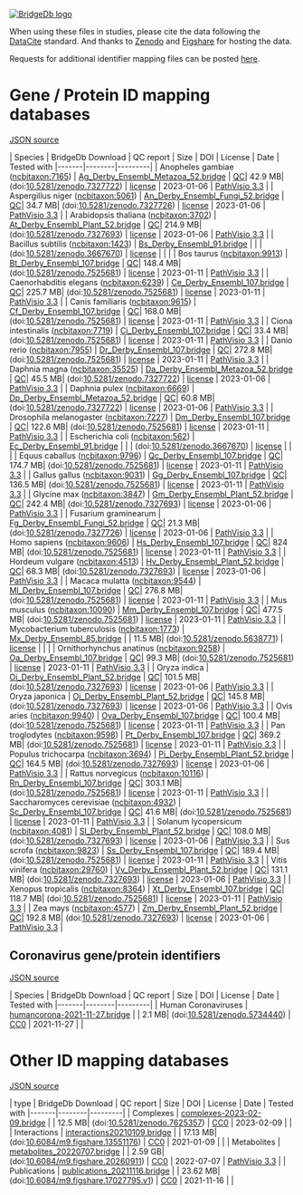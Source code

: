 <a href="https://bridgedb.github.io/">![BridgeDb logo](https://raw.githubusercontent.com/bridgedb/bridgedb.github.io/master/images/cropped-logo_BridgeDbtop.png)</a>

When using these files in studies, please cite the data following the [DataCite](https://datacite.org/) standard.
And thanks to [Zenodo](https://zenodo.org/) and [Figshare](https://figshare.com/) for hosting the data.

Requests for additional identifier mapping files can be posted [here](). 

# Gene / Protein ID mapping databases
<a name="genes" />

[JSON source](../gene.json)

| Species | BridgeDb Download | QC report | Size | DOI | License | Date | Tested with
|-------|--------|---------|
| <script type="application/ld+json">{"@context": "https://schema.org/","@type": "Dataset","http://purl.org/dc/terms/conformsTo": { "@type": "CreativeWork", "@id": "https://bioschemas.org/profiles/Dataset/1.0-RELEASE" },"name": "Ag_Derby_Ensembl_Metazoa_52.bridge","description": "BridgeDb identifier mapping file for Anopheles gambiae for genes and proteins","@id": "https://bridgedb.github.io/data/gene_database/10.5281/zenodo.7327722/Ag_Derby_Ensembl_Metazoa_52.bridge","identifier": "10.5281/zenodo.7327722/Ag_Derby_Ensembl_Metazoa_52.bridge","license": "https://zenodo.org/record/7327722/files/LICENSE?download=1","keywords": "BridgeDb, mapping file, identifier, ELIXIR RIR, Anopheles gambiae, gene, protein","url": "https://doi.org/10.5281/zenodo.7327722","distribution": [ { "@type": "DataDownload", "name": "Ag_Derby_Ensembl_Metazoa_52.bridge", "contentURL": "https://zenodo.org/record/7327722/files/Ag_Derby_Ensembl_Metazoa_52.bridge?download=1" } ],"isAccessibleForFree": true}</script> Anopheles gambiae (<a href="https://bioregistry.io/ncbitaxon:7165">ncbitaxon:7165</a>) | [Ag_Derby_Ensembl_Metazoa_52.bridge](https://zenodo.org/record/7327722/files/Ag_Derby_Ensembl_Metazoa_52.bridge?download=1) | [QC](https://zenodo.org/record/7327722/files/report_Ag_Derby_Ensembl_Metazoa_52.qc?download=1)| 42.9 MB| (doi:[10.5281/zenodo.7327722](https://doi.org/10.5281/zenodo.7327722)) | [license](https://zenodo.org/record/7327722/files/LICENSE?download=1) | 2023-01-06 | <a href="https://github.com/PathVisio/pathvisio/releases/tag/v3.3.0">PathVisio 3.3</a> |
| <script type="application/ld+json">{"@context": "https://schema.org/","@type": "Dataset","http://purl.org/dc/terms/conformsTo": { "@type": "CreativeWork", "@id": "https://bioschemas.org/profiles/Dataset/1.0-RELEASE" },"name": "An_Derby_Ensembl_Fungi_52.bridge","description": "BridgeDb identifier mapping file for Aspergillus niger for genes and proteins","@id": "https://bridgedb.github.io/data/gene_database/10.5281/zenodo.7327726/An_Derby_Ensembl_Fungi_52.bridge","identifier": "10.5281/zenodo.7327726/An_Derby_Ensembl_Fungi_52.bridge","license": "https://zenodo.org/record/7327726/files/LICENSE?download=1","keywords": "BridgeDb, mapping file, identifier, ELIXIR RIR, Aspergillus niger, gene, protein","url": "https://doi.org/10.5281/zenodo.7327726","distribution": [ { "@type": "DataDownload", "name": "An_Derby_Ensembl_Fungi_52.bridge", "contentURL": "https://zenodo.org/record/7327726/files/An_Derby_Ensembl_Fungi_52.bridge?download=1" } ],"isAccessibleForFree": true}</script> Aspergillus niger (<a href="https://bioregistry.io/ncbitaxon:5061">ncbitaxon:5061</a>) | [An_Derby_Ensembl_Fungi_52.bridge](https://zenodo.org/record/7327726/files/An_Derby_Ensembl_Fungi_52.bridge?download=1) | [QC](https://zenodo.org/record/7327726/files/report_An_Derby_Ensembl_Fungi_52.qc?download=1)| 34.7 MB| (doi:[10.5281/zenodo.7327726](https://doi.org/10.5281/zenodo.7327726)) | [license](https://zenodo.org/record/7327726/files/LICENSE?download=1) | 2023-01-06 | <a href="https://github.com/PathVisio/pathvisio/releases/tag/v3.3.0">PathVisio 3.3</a> |
| <script type="application/ld+json">{"@context": "https://schema.org/","@type": "Dataset","http://purl.org/dc/terms/conformsTo": { "@type": "CreativeWork", "@id": "https://bioschemas.org/profiles/Dataset/1.0-RELEASE" },"name": "At_Derby_Ensembl_Plant_52.bridge","description": "BridgeDb identifier mapping file for Arabidopsis thaliana for genes and proteins","@id": "https://bridgedb.github.io/data/gene_database/10.5281/zenodo.7327693/At_Derby_Ensembl_Plant_52.bridge","identifier": "10.5281/zenodo.7327693/At_Derby_Ensembl_Plant_52.bridge","license": "https://zenodo.org/record/77327693/files/LICENSE?download=1","keywords": "BridgeDb, mapping file, identifier, ELIXIR RIR, Arabidopsis thaliana, gene, protein","url": "https://doi.org/10.5281/zenodo.7327693","distribution": [ { "@type": "DataDownload", "name": "At_Derby_Ensembl_Plant_52.bridge", "contentURL": "https://zenodo.org/record/7327693/files/At_Derby_Ensembl_Plant_52.bridge?download=1" } ],"isAccessibleForFree": true}</script> Arabidopsis thaliana (<a href="https://bioregistry.io/ncbitaxon:3702">ncbitaxon:3702</a>) | [At_Derby_Ensembl_Plant_52.bridge](https://zenodo.org/record/7327693/files/At_Derby_Ensembl_Plant_52.bridge?download=1) | [QC](https://zenodo.org/record/7327693/files/report_At_Derby_Ensembl_Plants_52.qc?download=1)| 214.9 MB| (doi:[10.5281/zenodo.7327693](https://doi.org/10.5281/zenodo.7327693)) | [license](https://zenodo.org/record/77327693/files/LICENSE?download=1) | 2023-01-06 | <a href="https://github.com/PathVisio/pathvisio/releases/tag/v3.3.0">PathVisio 3.3</a> |
| <script type="application/ld+json">{"@context": "https://schema.org/","@type": "Dataset","http://purl.org/dc/terms/conformsTo": { "@type": "CreativeWork", "@id": "https://bioschemas.org/profiles/Dataset/1.0-RELEASE" },"name": "Bs_Derby_Ensembl_91.bridge","description": "BridgeDb identifier mapping file for Bacillus subtilis for genes and proteins","@id": "https://bridgedb.github.io/data/gene_database/10.5281/zenodo.3667670/Bs_Derby_Ensembl_91.bridge","identifier": "10.5281/zenodo.3667670/Bs_Derby_Ensembl_91.bridge","license": "https://zenodo.org/record/3667670/files/LICENSE?download=1","keywords": "BridgeDb, mapping file, identifier, ELIXIR RIR, Bacillus subtilis, gene, protein","url": "https://doi.org/10.5281/zenodo.3667670","distribution": [ { "@type": "DataDownload", "name": "Bs_Derby_Ensembl_91.bridge", "contentURL": "https://zenodo.org/record/3667670/files/Bs_Derby_Ensembl_91.bridge?download=1" } ],"isAccessibleForFree": true}</script> Bacillus subtilis (<a href="https://bioregistry.io/ncbitaxon:1423">ncbitaxon:1423</a>) | [Bs_Derby_Ensembl_91.bridge](https://zenodo.org/record/3667670/files/Bs_Derby_Ensembl_91.bridge?download=1) | | | (doi:[10.5281/zenodo.3667670](https://doi.org/10.5281/zenodo.3667670)) | [license](https://zenodo.org/record/3667670/files/LICENSE?download=1) |  | |
| <script type="application/ld+json">{"@context": "https://schema.org/","@type": "Dataset","http://purl.org/dc/terms/conformsTo": { "@type": "CreativeWork", "@id": "https://bioschemas.org/profiles/Dataset/1.0-RELEASE" },"name": "Bt_Derby_Ensembl_107.bridge","description": "BridgeDb identifier mapping file for Bos taurus for genes and proteins","@id": "https://bridgedb.github.io/data/gene_database/10.5281/zenodo.7525681/Bt_Derby_Ensembl_107.bridge","identifier": "10.5281/zenodo.7525681/Bt_Derby_Ensembl_107.bridge","license": "https://zenodo.org/record/7525681/files/LICENSE?download=1","keywords": "BridgeDb, mapping file, identifier, ELIXIR RIR, Bos taurus, gene, protein","url": "https://doi.org/10.5281/zenodo.7525681","distribution": [ { "@type": "DataDownload", "name": "Bt_Derby_Ensembl_107.bridge", "contentURL": "https://zenodo.org/record/7525681/files/Bt_Derby_Ensembl_107.bridge?download=1" } ],"isAccessibleForFree": true}</script> Bos taurus (<a href="https://bioregistry.io/ncbitaxon:9913">ncbitaxon:9913</a>) | [Bt_Derby_Ensembl_107.bridge](https://zenodo.org/record/7525681/files/Bt_Derby_Ensembl_107.bridge?download=1) | [QC](https://zenodo.org/record/7525681/files/report_Bt_Derby_Ensembl_107.qc?download=1)| 148.4 MB| (doi:[10.5281/zenodo.7525681](https://doi.org/10.5281/zenodo.7525681)) | [license](https://zenodo.org/record/7525681/files/LICENSE?download=1) | 2023-01-11 | <a href="https://github.com/PathVisio/pathvisio/releases/tag/v3.3.0">PathVisio 3.3</a> |
| <script type="application/ld+json">{"@context": "https://schema.org/","@type": "Dataset","http://purl.org/dc/terms/conformsTo": { "@type": "CreativeWork", "@id": "https://bioschemas.org/profiles/Dataset/1.0-RELEASE" },"name": "Ce_Derby_Ensembl_107.bridge","description": "BridgeDb identifier mapping file for Caenorhabditis elegans for genes and proteins","@id": "https://bridgedb.github.io/data/gene_database/10.5281/zenodo.7525681/Ce_Derby_Ensembl_107.bridge","identifier": "10.5281/zenodo.7525681/Ce_Derby_Ensembl_107.bridge","license": "https://zenodo.org/record/7525681/files/LICENSE?download=1","keywords": "BridgeDb, mapping file, identifier, ELIXIR RIR, Caenorhabditis elegans, gene, protein","url": "https://doi.org/10.5281/zenodo.7525681","distribution": [ { "@type": "DataDownload", "name": "Ce_Derby_Ensembl_107.bridge", "contentURL": "https://zenodo.org/record/7525681/files/Ce_Derby_Ensembl_107.bridge?download=1" } ],"isAccessibleForFree": true}</script> Caenorhabditis elegans (<a href="https://bioregistry.io/ncbitaxon:6239">ncbitaxon:6239</a>) | [Ce_Derby_Ensembl_107.bridge](https://zenodo.org/record/7525681/files/Ce_Derby_Ensembl_107.bridge?download=1) | [QC](https://zenodo.org/record/7525681/files/report_Ce_Derby_Ensembl_107.qc?download=1)| 225.7 MB| (doi:[10.5281/zenodo.7525681](https://doi.org/10.5281/zenodo.7525681)) | [license](https://zenodo.org/record/7525681/files/LICENSE?download=1) | 2023-01-11 | <a href="https://github.com/PathVisio/pathvisio/releases/tag/v3.3.0">PathVisio 3.3</a> |
| <script type="application/ld+json">{"@context": "https://schema.org/","@type": "Dataset","http://purl.org/dc/terms/conformsTo": { "@type": "CreativeWork", "@id": "https://bioschemas.org/profiles/Dataset/1.0-RELEASE" },"name": "Cf_Derby_Ensembl_107.bridge","description": "BridgeDb identifier mapping file for Canis familiaris for genes and proteins","@id": "https://bridgedb.github.io/data/gene_database/10.5281/zenodo.7525681/Cf_Derby_Ensembl_107.bridge","identifier": "10.5281/zenodo.7525681/Cf_Derby_Ensembl_107.bridge","license": "https://zenodo.org/record/7525681/files/LICENSE?download=1","keywords": "BridgeDb, mapping file, identifier, ELIXIR RIR, Canis familiaris, gene, protein","url": "https://doi.org/10.5281/zenodo.7525681","distribution": [ { "@type": "DataDownload", "name": "Cf_Derby_Ensembl_107.bridge", "contentURL": "https://zenodo.org/record/7525681/files/Cf_Derby_Ensembl_107.bridge?download=1" } ],"isAccessibleForFree": true}</script> Canis familiaris (<a href="https://bioregistry.io/ncbitaxon:9615">ncbitaxon:9615</a>) | [Cf_Derby_Ensembl_107.bridge](https://zenodo.org/record/7525681/files/Cf_Derby_Ensembl_107.bridge?download=1) | [QC](https://zenodo.org/record/7525681/files/report_Cf_Derby_Ensembl_107.qc?download=1)| 168.0 MB| (doi:[10.5281/zenodo.7525681](https://doi.org/10.5281/zenodo.7525681)) | [license](https://zenodo.org/record/7525681/files/LICENSE?download=1) | 2023-01-11 | <a href="https://github.com/PathVisio/pathvisio/releases/tag/v3.3.0">PathVisio 3.3</a> |
| <script type="application/ld+json">{"@context": "https://schema.org/","@type": "Dataset","http://purl.org/dc/terms/conformsTo": { "@type": "CreativeWork", "@id": "https://bioschemas.org/profiles/Dataset/1.0-RELEASE" },"name": "Ci_Derby_Ensembl_107.bridge","description": "BridgeDb identifier mapping file for Ciona intestinalis for genes and proteins","@id": "https://bridgedb.github.io/data/gene_database/10.5281/zenodo.7525681/Ci_Derby_Ensembl_107.bridge","identifier": "10.5281/zenodo.7525681/Ci_Derby_Ensembl_107.bridge","license": "https://zenodo.org/record/7525681/files/LICENSE?download=1","keywords": "BridgeDb, mapping file, identifier, ELIXIR RIR, Ciona intestinalis, gene, protein","url": "https://doi.org/10.5281/zenodo.7525681","distribution": [ { "@type": "DataDownload", "name": "Ci_Derby_Ensembl_107.bridge", "contentURL": "https://zenodo.org/record/7525681/files/Ci_Derby_Ensembl_107.bridge?download=1" } ],"isAccessibleForFree": true}</script> Ciona intestinalis (<a href="https://bioregistry.io/ncbitaxon:7719">ncbitaxon:7719</a>) | [Ci_Derby_Ensembl_107.bridge](https://zenodo.org/record/7525681/files/Ci_Derby_Ensembl_107.bridge?download=1) | [QC](https://zenodo.org/record/7525681/files/report_Ci_Derby_Ensembl_107.qc?download=1)| 33.4 MB| (doi:[10.5281/zenodo.7525681](https://doi.org/10.5281/zenodo.7525681)) | [license](https://zenodo.org/record/7525681/files/LICENSE?download=1) | 2023-01-11 | <a href="https://github.com/PathVisio/pathvisio/releases/tag/v3.3.0">PathVisio 3.3</a> |
| <script type="application/ld+json">{"@context": "https://schema.org/","@type": "Dataset","http://purl.org/dc/terms/conformsTo": { "@type": "CreativeWork", "@id": "https://bioschemas.org/profiles/Dataset/1.0-RELEASE" },"name": "Dr_Derby_Ensembl_107.bridge","description": "BridgeDb identifier mapping file for Danio rerio for genes and proteins","@id": "https://bridgedb.github.io/data/gene_database/10.5281/zenodo.7525681/Dr_Derby_Ensembl_107.bridge","identifier": "10.5281/zenodo.7525681/Dr_Derby_Ensembl_107.bridge","license": "https://zenodo.org/record/7525681/files/LICENSE?download=1","keywords": "BridgeDb, mapping file, identifier, ELIXIR RIR, Danio rerio, gene, protein","url": "https://doi.org/10.5281/zenodo.7525681","distribution": [ { "@type": "DataDownload", "name": "Dr_Derby_Ensembl_107.bridge", "contentURL": "https://zenodo.org/record/7525681/files/Dr_Derby_Ensembl_107.bridge?download=1" } ],"isAccessibleForFree": true}</script> Danio rerio (<a href="https://bioregistry.io/ncbitaxon:7955">ncbitaxon:7955</a>) | [Dr_Derby_Ensembl_107.bridge](https://zenodo.org/record/7525681/files/Dr_Derby_Ensembl_107.bridge?download=1) | [QC](https://zenodo.org/record/7525681/files/report_Dr_Derby_Ensembl_107.qc?download=1)| 272.8 MB| (doi:[10.5281/zenodo.7525681](https://doi.org/10.5281/zenodo.7525681)) | [license](https://zenodo.org/record/7525681/files/LICENSE?download=1) | 2023-01-11 | <a href="https://github.com/PathVisio/pathvisio/releases/tag/v3.3.0">PathVisio 3.3</a> |
| <script type="application/ld+json">{"@context": "https://schema.org/","@type": "Dataset","http://purl.org/dc/terms/conformsTo": { "@type": "CreativeWork", "@id": "https://bioschemas.org/profiles/Dataset/1.0-RELEASE" },"name": "Da_Derby_Ensembl_Metazoa_52.bridge","description": "BridgeDb identifier mapping file for Daphnia magna for genes and proteins","@id": "https://bridgedb.github.io/data/gene_database/10.5281/zenodo.7327722/Da_Derby_Ensembl_Metazoa_52.bridge","identifier": "10.5281/zenodo.7327722/Da_Derby_Ensembl_Metazoa_52.bridge","license": "https://zenodo.org/record/7327722/files/LICENSE?download=1","keywords": "BridgeDb, mapping file, identifier, ELIXIR RIR, Daphnia magna, gene, protein","url": "https://doi.org/10.5281/zenodo.7327722","distribution": [ { "@type": "DataDownload", "name": "Da_Derby_Ensembl_Metazoa_52.bridge", "contentURL": "https://zenodo.org/record/7327722/files/Da_Derby_Ensembl_Metazoa_52.bridge?download=1" } ],"isAccessibleForFree": true}</script> Daphnia magna (<a href="https://bioregistry.io/ncbitaxon:35525">ncbitaxon:35525</a>) | [Da_Derby_Ensembl_Metazoa_52.bridge](https://zenodo.org/record/7327722/files/Da_Derby_Ensembl_Metazoa_52.bridge?download=1) | [QC](https://zenodo.org/record/7327722/files/report_Da_Derby_Ensembl_Metazoa_52.qc?download=1)| 45.5 MB| (doi:[10.5281/zenodo.7327722](https://doi.org/10.5281/zenodo.7327722)) | [license](https://zenodo.org/record/7327722/files/LICENSE?download=1) | 2023-01-06 | <a href="https://github.com/PathVisio/pathvisio/releases/tag/v3.3.0">PathVisio 3.3</a> |
| <script type="application/ld+json">{"@context": "https://schema.org/","@type": "Dataset","http://purl.org/dc/terms/conformsTo": { "@type": "CreativeWork", "@id": "https://bioschemas.org/profiles/Dataset/1.0-RELEASE" },"name": "Dp_Derby_Ensembl_Metazoa_52.bridge","description": "BridgeDb identifier mapping file for Daphnia pulex for genes and proteins","@id": "https://bridgedb.github.io/data/gene_database/10.5281/zenodo.7327722/Dp_Derby_Ensembl_Metazoa_52.bridge","identifier": "10.5281/zenodo.7327722/Dp_Derby_Ensembl_Metazoa_52.bridge","license": "https://zenodo.org/record/7327722/files/LICENSE?download=1","keywords": "BridgeDb, mapping file, identifier, ELIXIR RIR, Daphnia pulex, gene, protein","url": "https://doi.org/10.5281/zenodo.7327722","distribution": [ { "@type": "DataDownload", "name": "Dp_Derby_Ensembl_Metazoa_52.bridge", "contentURL": "https://zenodo.org/record/7327722/files/Dp_Derby_Ensembl_Metazoa_52.bridge?download=1" } ],"isAccessibleForFree": true}</script> Daphnia pulex (<a href="https://bioregistry.io/ncbitaxon:6669">ncbitaxon:6669</a>) | [Dp_Derby_Ensembl_Metazoa_52.bridge](https://zenodo.org/record/7327722/files/Dp_Derby_Ensembl_Metazoa_52.bridge?download=1) | [QC](https://zenodo.org/record/7327722/files/report_Dp_Derby_Ensembl_Metazoa_52.qc?download=1)| 60.8 MB| (doi:[10.5281/zenodo.7327722](https://doi.org/10.5281/zenodo.7327722)) | [license](https://zenodo.org/record/7327722/files/LICENSE?download=1) | 2023-01-06 | <a href="https://github.com/PathVisio/pathvisio/releases/tag/v3.3.0">PathVisio 3.3</a> |
| <script type="application/ld+json">{"@context": "https://schema.org/","@type": "Dataset","http://purl.org/dc/terms/conformsTo": { "@type": "CreativeWork", "@id": "https://bioschemas.org/profiles/Dataset/1.0-RELEASE" },"name": "Dm_Derby_Ensembl_107.bridge","description": "BridgeDb identifier mapping file for Drosophila melanogaster for genes and proteins","@id": "https://bridgedb.github.io/data/gene_database/10.5281/zenodo.7525681/Dm_Derby_Ensembl_107.bridge","identifier": "10.5281/zenodo.7525681/Dm_Derby_Ensembl_107.bridge","license": "https://zenodo.org/record/7525681/files/LICENSE?download=1","keywords": "BridgeDb, mapping file, identifier, ELIXIR RIR, Drosophila melanogaster, gene, protein","url": "https://doi.org/10.5281/zenodo.7525681","distribution": [ { "@type": "DataDownload", "name": "Dm_Derby_Ensembl_107.bridge", "contentURL": "https://zenodo.org/record/7525681/files/Dm_Derby_Ensembl_107.bridge?download=1" } ],"isAccessibleForFree": true}</script> Drosophila melanogaster (<a href="https://bioregistry.io/ncbitaxon:7227">ncbitaxon:7227</a>) | [Dm_Derby_Ensembl_107.bridge](https://zenodo.org/record/7525681/files/Dm_Derby_Ensembl_107.bridge?download=1) | [QC](https://zenodo.org/record/7525681/files/report_Dm_Derby_Ensembl_107.qc?download=1)| 122.6 MB| (doi:[10.5281/zenodo.7525681](https://doi.org/10.5281/zenodo.7525681)) | [license](https://zenodo.org/record/7525681/files/LICENSE?download=1) | 2023-01-11 | <a href="https://github.com/PathVisio/pathvisio/releases/tag/v3.3.0">PathVisio 3.3</a> |
| <script type="application/ld+json">{"@context": "https://schema.org/","@type": "Dataset","http://purl.org/dc/terms/conformsTo": { "@type": "CreativeWork", "@id": "https://bioschemas.org/profiles/Dataset/1.0-RELEASE" },"name": "Ec_Derby_Ensembl_91.bridge","description": "BridgeDb identifier mapping file for Escherichia coli for genes and proteins","@id": "https://bridgedb.github.io/data/gene_database/10.5281/zenodo.3667670/Ec_Derby_Ensembl_91.bridge","identifier": "10.5281/zenodo.3667670/Ec_Derby_Ensembl_91.bridge","license": "https://zenodo.org/record/3667670/files/LICENSE?download=1","keywords": "BridgeDb, mapping file, identifier, ELIXIR RIR, Escherichia coli, gene, protein","url": "https://doi.org/10.5281/zenodo.3667670","distribution": [ { "@type": "DataDownload", "name": "Ec_Derby_Ensembl_91.bridge", "contentURL": "https://zenodo.org/record/3667670/files/Ec_Derby_Ensembl_91.bridge?download=1" } ],"isAccessibleForFree": true}</script> Escherichia coli (<a href="https://bioregistry.io/ncbitaxon:562">ncbitaxon:562</a>) | [Ec_Derby_Ensembl_91.bridge](https://zenodo.org/record/3667670/files/Ec_Derby_Ensembl_91.bridge?download=1) | | | (doi:[10.5281/zenodo.3667670](https://doi.org/10.5281/zenodo.3667670)) | [license](https://zenodo.org/record/3667670/files/LICENSE?download=1) |  | |
| <script type="application/ld+json">{"@context": "https://schema.org/","@type": "Dataset","http://purl.org/dc/terms/conformsTo": { "@type": "CreativeWork", "@id": "https://bioschemas.org/profiles/Dataset/1.0-RELEASE" },"name": "Qc_Derby_Ensembl_107.bridge","description": "BridgeDb identifier mapping file for Equus caballus for genes and proteins","@id": "https://bridgedb.github.io/data/gene_database/10.5281/zenodo.7525681/Qc_Derby_Ensembl_107.bridge","identifier": "10.5281/zenodo.7525681/Qc_Derby_Ensembl_107.bridge","license": "https://zenodo.org/record/7525681/files/LICENSE?download=1","keywords": "BridgeDb, mapping file, identifier, ELIXIR RIR, Equus caballus, gene, protein","url": "https://doi.org/10.5281/zenodo.7525681","distribution": [ { "@type": "DataDownload", "name": "Qc_Derby_Ensembl_107.bridge", "contentURL": "https://zenodo.org/record/7525681/files/Qc_Derby_Ensembl_107.bridge?download=1" } ],"isAccessibleForFree": true}</script> Equus caballus (<a href="https://bioregistry.io/ncbitaxon:9796">ncbitaxon:9796</a>) | [Qc_Derby_Ensembl_107.bridge](https://zenodo.org/record/7525681/files/Qc_Derby_Ensembl_107.bridge?download=1) | [QC](https://zenodo.org/record/7525681/files/report_Qc_Derby_Ensembl_107.qc?download=1)| 174.7 MB| (doi:[10.5281/zenodo.7525681](https://doi.org/10.5281/zenodo.7525681)) | [license](https://zenodo.org/record/7525681/files/LICENSE?download=1) | 2023-01-11 | <a href="https://github.com/PathVisio/pathvisio/releases/tag/v3.3.0">PathVisio 3.3</a> |
| <script type="application/ld+json">{"@context": "https://schema.org/","@type": "Dataset","http://purl.org/dc/terms/conformsTo": { "@type": "CreativeWork", "@id": "https://bioschemas.org/profiles/Dataset/1.0-RELEASE" },"name": "Gg_Derby_Ensembl_107.bridge","description": "BridgeDb identifier mapping file for Gallus gallus for genes and proteins","@id": "https://bridgedb.github.io/data/gene_database/10.5281/zenodo.7525681/Gg_Derby_Ensembl_107.bridge","identifier": "10.5281/zenodo.7525681/Gg_Derby_Ensembl_107.bridge","license": "https://zenodo.org/record/7525681/files/LICENSE?download=1","keywords": "BridgeDb, mapping file, identifier, ELIXIR RIR, Gallus gallus, gene, protein","url": "https://doi.org/10.5281/zenodo.7525681","distribution": [ { "@type": "DataDownload", "name": "Gg_Derby_Ensembl_107.bridge", "contentURL": "https://zenodo.org/record/7525681/files/Gg_Derby_Ensembl_107.bridge?download=1" } ],"isAccessibleForFree": true}</script> Gallus gallus (<a href="https://bioregistry.io/ncbitaxon:9031">ncbitaxon:9031</a>) | [Gg_Derby_Ensembl_107.bridge](https://zenodo.org/record/7525681/files/Gg_Derby_Ensembl_107.bridge?download=1) | [QC](https://zenodo.org/record/7525681/files/report_Gg_Derby_Ensembl_107.qc?download=1)| 136.5 MB| (doi:[10.5281/zenodo.7525681](https://doi.org/10.5281/zenodo.7525681)) | [license](https://zenodo.org/record/7525681/files/LICENSE?download=1) | 2023-01-11 | <a href="https://github.com/PathVisio/pathvisio/releases/tag/v3.3.0">PathVisio 3.3</a> |
| <script type="application/ld+json">{"@context": "https://schema.org/","@type": "Dataset","http://purl.org/dc/terms/conformsTo": { "@type": "CreativeWork", "@id": "https://bioschemas.org/profiles/Dataset/1.0-RELEASE" },"name": "Gm_Derby_Ensembl_Plant_52.bridge","description": "BridgeDb identifier mapping file for Glycine max for genes and proteins","@id": "https://bridgedb.github.io/data/gene_database/10.5281/zenodo.7327693/Gm_Derby_Ensembl_Plant_52.bridge","identifier": "10.5281/zenodo.7327693/Gm_Derby_Ensembl_Plant_52.bridge","license": "https://zenodo.org/record/7327693/files/LICENSE?download=1","keywords": "BridgeDb, mapping file, identifier, ELIXIR RIR, Glycine max, gene, protein","url": "https://doi.org/10.5281/zenodo.7327693","distribution": [ { "@type": "DataDownload", "name": "Gm_Derby_Ensembl_Plant_52.bridge", "contentURL": "https://zenodo.org/record/7327693/files/Gm_Derby_Ensembl_Plant_52.bridge?download=1" } ],"isAccessibleForFree": true}</script> Glycine max (<a href="https://bioregistry.io/ncbitaxon:3847">ncbitaxon:3847</a>) | [Gm_Derby_Ensembl_Plant_52.bridge](https://zenodo.org/record/7327693/files/Gm_Derby_Ensembl_Plant_52.bridge?download=1) | [QC](https://zenodo.org/record/7327693/files/report_Gm_Derby_Ensembl_Plants_52.qc?download=1)| 242.4 MB| (doi:[10.5281/zenodo.7327693](https://doi.org/10.5281/zenodo.7327693)) | [license](https://zenodo.org/record/7327693/files/LICENSE?download=1) | 2023-01-06 | <a href="https://github.com/PathVisio/pathvisio/releases/tag/v3.3.0">PathVisio 3.3</a> |
| <script type="application/ld+json">{"@context": "https://schema.org/","@type": "Dataset","http://purl.org/dc/terms/conformsTo": { "@type": "CreativeWork", "@id": "https://bioschemas.org/profiles/Dataset/1.0-RELEASE" },"name": "Fg_Derby_Ensembl_Fungi_52.bridge","description": "BridgeDb identifier mapping file for Fusarium graminearum for genes and proteins","@id": "https://bridgedb.github.io/data/gene_database/10.5281/zenodo.7327726/Fg_Derby_Ensembl_Fungi_52.bridge","identifier": "10.5281/zenodo.7327726/Fg_Derby_Ensembl_Fungi_52.bridge","license": "https://zenodo.org/record/7327726/files/LICENSE?download=1","keywords": "BridgeDb, mapping file, identifier, ELIXIR RIR, Fusarium graminearum, gene, protein","url": "https://doi.org/10.5281/zenodo.7327726","distribution": [ { "@type": "DataDownload", "name": "Fg_Derby_Ensembl_Fungi_52.bridge", "contentURL": "https://zenodo.org/record/7327726/files/Fg_Derby_Ensembl_Fungi_52.bridge?download=1" } ],"isAccessibleForFree": true}</script> Fusarium graminearum  | [Fg_Derby_Ensembl_Fungi_52.bridge](https://zenodo.org/record/7327726/files/Fg_Derby_Ensembl_Fungi_52.bridge?download=1) | [QC](https://zenodo.org/record/7327726/files/report_Fg_Derby_Ensembl_Fungi_52.qc?download=1)| 21.3 MB| (doi:[10.5281/zenodo.7327726](https://doi.org/10.5281/zenodo.7327726)) | [license](https://zenodo.org/record/7327726/files/LICENSE?download=1) | 2023-01-06 | <a href="https://github.com/PathVisio/pathvisio/releases/tag/v3.3.0">PathVisio 3.3</a> |
| <script type="application/ld+json">{"@context": "https://schema.org/","@type": "Dataset","http://purl.org/dc/terms/conformsTo": { "@type": "CreativeWork", "@id": "https://bioschemas.org/profiles/Dataset/1.0-RELEASE" },"name": "Hs_Derby_Ensembl_107.bridge","description": "BridgeDb identifier mapping file for Homo sapiens for genes and proteins","@id": "https://bridgedb.github.io/data/gene_database/10.5281/zenodo.7525681/Hs_Derby_Ensembl_107.bridge","identifier": "10.5281/zenodo.7525681/Hs_Derby_Ensembl_107.bridge","license": "https://zenodo.org/record/7525681/files/LICENSE?download=1","keywords": "BridgeDb, mapping file, identifier, ELIXIR RIR, Homo sapiens, gene, protein","url": "https://doi.org/10.5281/zenodo.7525681","distribution": [ { "@type": "DataDownload", "name": "Hs_Derby_Ensembl_107.bridge", "contentURL": "https://zenodo.org/record/7525681/files/Hs_Derby_Ensembl_107.bridge?download=1" } ],"isAccessibleForFree": true}</script> Homo sapiens (<a href="https://bioregistry.io/ncbitaxon:9606">ncbitaxon:9606</a>) | [Hs_Derby_Ensembl_107.bridge](https://zenodo.org/record/7525681/files/Hs_Derby_Ensembl_107.bridge?download=1) | [QC](https://zenodo.org/record/7525681/files/report_Hs_Derby_Ensembl_107.qc?download=1)| 824 MB| (doi:[10.5281/zenodo.7525681](https://doi.org/10.5281/zenodo.7525681)) | [license](https://zenodo.org/record/7525681/files/LICENSE?download=1) | 2023-01-11 | <a href="https://github.com/PathVisio/pathvisio/releases/tag/v3.3.0">PathVisio 3.3</a> |
| <script type="application/ld+json">{"@context": "https://schema.org/","@type": "Dataset","http://purl.org/dc/terms/conformsTo": { "@type": "CreativeWork", "@id": "https://bioschemas.org/profiles/Dataset/1.0-RELEASE" },"name": "Hv_Derby_Ensembl_Plant_52.bridge","description": "BridgeDb identifier mapping file for Hordeum vulgare for genes and proteins","@id": "https://bridgedb.github.io/data/gene_database/10.5281/zenodo.7327693/Hv_Derby_Ensembl_Plant_52.bridge","identifier": "10.5281/zenodo.7327693/Hv_Derby_Ensembl_Plant_52.bridge","license": "https://zenodo.org/record/7327693/files/LICENSE?download=1","keywords": "BridgeDb, mapping file, identifier, ELIXIR RIR, Hordeum vulgare, gene, protein","url": "https://doi.org/10.5281/zenodo.7327693","distribution": [ { "@type": "DataDownload", "name": "Hv_Derby_Ensembl_Plant_52.bridge", "contentURL": "https://zenodo.org/record/7327693/files/Hv_Derby_Ensembl_Plant_52.bridge?download=1" } ],"isAccessibleForFree": true}</script> Hordeum vulgare (<a href="https://bioregistry.io/ncbitaxon:4513">ncbitaxon:4513</a>) | [Hv_Derby_Ensembl_Plant_52.bridge](https://zenodo.org/record/7327693/files/Hv_Derby_Ensembl_Plant_52.bridge?download=1) | [QC](https://zenodo.org/record/7327693/files/report_Hv_Derby_Ensembl_Plants_52.qc?download=1)| 68.3 MB| (doi:[10.5281/zenodo.7327693](https://doi.org/10.5281/zenodo.7327693)) | [license](https://zenodo.org/record/7327693/files/LICENSE?download=1) | 2023-01-06 | <a href="https://github.com/PathVisio/pathvisio/releases/tag/v3.3.0">PathVisio 3.3</a> |
| <script type="application/ld+json">{"@context": "https://schema.org/","@type": "Dataset","http://purl.org/dc/terms/conformsTo": { "@type": "CreativeWork", "@id": "https://bioschemas.org/profiles/Dataset/1.0-RELEASE" },"name": "Ml_Derby_Ensembl_107.bridge","description": "BridgeDb identifier mapping file for Macaca mulatta for genes and proteins","@id": "https://bridgedb.github.io/data/gene_database/10.5281/zenodo.7525681/Ml_Derby_Ensembl_107.bridge","identifier": "10.5281/zenodo.7525681/Ml_Derby_Ensembl_107.bridge","license": "https://zenodo.org/record/7525681/files/LICENSE?download=1","keywords": "BridgeDb, mapping file, identifier, ELIXIR RIR, Macaca mulatta, gene, protein","url": "https://doi.org/10.5281/zenodo.7525681","distribution": [ { "@type": "DataDownload", "name": "Ml_Derby_Ensembl_107.bridge", "contentURL": "https://zenodo.org/record/7525681/files/Ml_Derby_Ensembl_107.bridge?download=1" } ],"isAccessibleForFree": true}</script> Macaca mulatta (<a href="https://bioregistry.io/ncbitaxon:9544">ncbitaxon:9544</a>) | [Ml_Derby_Ensembl_107.bridge](https://zenodo.org/record/7525681/files/Ml_Derby_Ensembl_107.bridge?download=1) | [QC](https://zenodo.org/record/7525681/files/report_Ml_Derby_Ensembl_107.qc?download=1)| 276.8 MB| (doi:[10.5281/zenodo.7525681](https://doi.org/10.5281/zenodo.7525681)) | [license](https://zenodo.org/record/7525681/files/LICENSE?download=1) | 2023-01-11 | <a href="https://github.com/PathVisio/pathvisio/releases/tag/v3.3.0">PathVisio 3.3</a> |
| <script type="application/ld+json">{"@context": "https://schema.org/","@type": "Dataset","http://purl.org/dc/terms/conformsTo": { "@type": "CreativeWork", "@id": "https://bioschemas.org/profiles/Dataset/1.0-RELEASE" },"name": "Mm_Derby_Ensembl_107.bridge","description": "BridgeDb identifier mapping file for Mus musculus for genes and proteins","@id": "https://bridgedb.github.io/data/gene_database/10.5281/zenodo.7525681/Mm_Derby_Ensembl_107.bridge","identifier": "10.5281/zenodo.7525681/Mm_Derby_Ensembl_107.bridge","license": "https://zenodo.org/record/7525681/files/LICENSE?download=1","keywords": "BridgeDb, mapping file, identifier, ELIXIR RIR, Mus musculus, gene, protein","url": "https://doi.org/10.5281/zenodo.7525681","distribution": [ { "@type": "DataDownload", "name": "Mm_Derby_Ensembl_107.bridge", "contentURL": "https://zenodo.org/record/7525681/files/Mm_Derby_Ensembl_107.bridge?download=1" } ],"isAccessibleForFree": true}</script> Mus musculus (<a href="https://bioregistry.io/ncbitaxon:10090">ncbitaxon:10090</a>) | [Mm_Derby_Ensembl_107.bridge](https://zenodo.org/record/7525681/files/Mm_Derby_Ensembl_107.bridge?download=1) | [QC](https://zenodo.org/record/7525681/files/report_Mm_Derby_Ensembl_107.qc?download=1)| 477.5 MB| (doi:[10.5281/zenodo.7525681](https://doi.org/10.5281/zenodo.7525681)) | [license](https://zenodo.org/record/7525681/files/LICENSE?download=1) | 2023-01-11 | <a href="https://github.com/PathVisio/pathvisio/releases/tag/v3.3.0">PathVisio 3.3</a> |
| <script type="application/ld+json">{"@context": "https://schema.org/","@type": "Dataset","http://purl.org/dc/terms/conformsTo": { "@type": "CreativeWork", "@id": "https://bioschemas.org/profiles/Dataset/1.0-RELEASE" },"name": "Mx_Derby_Ensembl_85.bridge","description": "BridgeDb identifier mapping file for Mycobacterium tuberculosis for genes and proteins","@id": "https://bridgedb.github.io/data/gene_database/10.5281/zenodo.5638771/Mx_Derby_Ensembl_85.bridge","identifier": "10.5281/zenodo.5638771/Mx_Derby_Ensembl_85.bridge","license": "https://zenodo.org/record/5638771/files/LICENSE?download=1","keywords": "BridgeDb, mapping file, identifier, ELIXIR RIR, Mycobacterium tuberculosis, gene, protein","url": "https://doi.org/10.5281/zenodo.5638771","distribution": [ { "@type": "DataDownload", "name": "Mx_Derby_Ensembl_85.bridge", "contentURL": "https://zenodo.org/record/5638771/files/Mx_Derby_Ensembl_85.bridge?download=1" } ],"isAccessibleForFree": true}</script> Mycobacterium tuberculosis (<a href="https://bioregistry.io/ncbitaxon:1773">ncbitaxon:1773</a>) | [Mx_Derby_Ensembl_85.bridge](https://zenodo.org/record/5638771/files/Mx_Derby_Ensembl_85.bridge?download=1) | | 11.5 MB| (doi:[10.5281/zenodo.5638771](https://doi.org/10.5281/zenodo.5638771)) | [license](https://zenodo.org/record/5638771/files/LICENSE?download=1) |  | |
| <script type="application/ld+json">{"@context": "https://schema.org/","@type": "Dataset","http://purl.org/dc/terms/conformsTo": { "@type": "CreativeWork", "@id": "https://bioschemas.org/profiles/Dataset/1.0-RELEASE" },"name": "Oa_Derby_Ensembl_107.bridge","description": "BridgeDb identifier mapping file for Ornithorhynchus anatinus for genes and proteins","@id": "https://bridgedb.github.io/data/gene_database/10.5281/zenodo.7525681/Oa_Derby_Ensembl_107.bridge","identifier": "10.5281/zenodo.7525681/Oa_Derby_Ensembl_107.bridge","license": "https://zenodo.org/record/7525681/files/LICENSE?download=1","keywords": "BridgeDb, mapping file, identifier, ELIXIR RIR, Ornithorhynchus anatinus, gene, protein","url": "https://doi.org/10.5281/zenodo.7525681","distribution": [ { "@type": "DataDownload", "name": "Oa_Derby_Ensembl_107.bridge", "contentURL": "https://zenodo.org/record/7525681/files/Oa_Derby_Ensembl_107.bridge?download=1" } ],"isAccessibleForFree": true}</script> Ornithorhynchus anatinus (<a href="https://bioregistry.io/ncbitaxon:9258">ncbitaxon:9258</a>) | [Oa_Derby_Ensembl_107.bridge](https://zenodo.org/record/7525681/files/Oa_Derby_Ensembl_107.bridge?download=1) | [QC](https://zenodo.org/record/7525681/files/report_Oa_Derby_Ensembl_107.qc?download=1)| 99.3 MB| (doi:[10.5281/zenodo.7525681](https://doi.org/10.5281/zenodo.7525681)) | [license](https://zenodo.org/record/7525681/files/LICENSE?download=1) | 2023-01-11 | <a href="https://github.com/PathVisio/pathvisio/releases/tag/v3.3.0">PathVisio 3.3</a> |
| <script type="application/ld+json">{"@context": "https://schema.org/","@type": "Dataset","http://purl.org/dc/terms/conformsTo": { "@type": "CreativeWork", "@id": "https://bioschemas.org/profiles/Dataset/1.0-RELEASE" },"name": "Oi_Derby_Ensembl_Plant_52.bridge","description": "BridgeDb identifier mapping file for Oryza indica for genes and proteins","@id": "https://bridgedb.github.io/data/gene_database/10.5281/zenodo.7327693/Oi_Derby_Ensembl_Plant_52.bridge","identifier": "10.5281/zenodo.7327693/Oi_Derby_Ensembl_Plant_52.bridge","license": "https://zenodo.org/record/7327693/files/LICENSE?download=1","keywords": "BridgeDb, mapping file, identifier, ELIXIR RIR, Oryza indica, gene, protein","url": "https://doi.org/10.5281/zenodo.7327693","distribution": [ { "@type": "DataDownload", "name": "Oi_Derby_Ensembl_Plant_52.bridge", "contentURL": "https://zenodo.org/record/7327693/files/Oi_Derby_Ensembl_Plant_52.bridge?download=1" } ],"isAccessibleForFree": true}</script> Oryza indica  | [Oi_Derby_Ensembl_Plant_52.bridge](https://zenodo.org/record/7327693/files/Oi_Derby_Ensembl_Plant_52.bridge?download=1) | [QC](https://zenodo.org/record/7327693/files/report_Oi_Derby_Ensembl_Plants_52.qc?download=1)| 101.5 MB| (doi:[10.5281/zenodo.7327693](https://doi.org/10.5281/zenodo.7327693)) | [license](https://zenodo.org/record/7327693/files/LICENSE?download=1) | 2023-01-06 | <a href="https://github.com/PathVisio/pathvisio/releases/tag/v3.3.0">PathVisio 3.3</a> |
| <script type="application/ld+json">{"@context": "https://schema.org/","@type": "Dataset","http://purl.org/dc/terms/conformsTo": { "@type": "CreativeWork", "@id": "https://bioschemas.org/profiles/Dataset/1.0-RELEASE" },"name": "Oj_Derby_Ensembl_Plant_52.bridge","description": "BridgeDb identifier mapping file for Oryza japonica for genes and proteins","@id": "https://bridgedb.github.io/data/gene_database/10.5281/zenodo.7327693/Oj_Derby_Ensembl_Plant_52.bridge","identifier": "10.5281/zenodo.7327693/Oj_Derby_Ensembl_Plant_52.bridge","license": "https://zenodo.org/record/7327693/files/LICENSE?download=1","keywords": "BridgeDb, mapping file, identifier, ELIXIR RIR, Oryza japonica, gene, protein","url": "https://doi.org/10.5281/zenodo.7327693","distribution": [ { "@type": "DataDownload", "name": "Oj_Derby_Ensembl_Plant_52.bridge", "contentURL": "https://zenodo.org/record/7327693/files/Oj_Derby_Ensembl_Plant_52.bridge?download=1" } ],"isAccessibleForFree": true}</script> Oryza japonica  | [Oj_Derby_Ensembl_Plant_52.bridge](https://zenodo.org/record/7327693/files/Oj_Derby_Ensembl_Plant_52.bridge?download=1) | [QC](https://zenodo.org/record/7327693/files/report_Oj_Derby_Ensembl_Plants_52.qc?download=1)| 145.8 MB| (doi:[10.5281/zenodo.7327693](https://doi.org/10.5281/zenodo.7327693)) | [license](https://zenodo.org/record/7327693/files/LICENSE?download=1) | 2023-01-06 | <a href="https://github.com/PathVisio/pathvisio/releases/tag/v3.3.0">PathVisio 3.3</a> |
| <script type="application/ld+json">{"@context": "https://schema.org/","@type": "Dataset","http://purl.org/dc/terms/conformsTo": { "@type": "CreativeWork", "@id": "https://bioschemas.org/profiles/Dataset/1.0-RELEASE" },"name": "Ova_Derby_Ensembl_107.bridge","description": "BridgeDb identifier mapping file for Ovis aries for genes and proteins","@id": "https://bridgedb.github.io/data/gene_database/10.5281/zenodo.7525681/Ova_Derby_Ensembl_107.bridge","identifier": "10.5281/zenodo.7525681/Ova_Derby_Ensembl_107.bridge","license": "https://zenodo.org/record/7525681/files/LICENSE?download=1","keywords": "BridgeDb, mapping file, identifier, ELIXIR RIR, Ovis aries, gene, protein","url": "https://doi.org/10.5281/zenodo.7525681","distribution": [ { "@type": "DataDownload", "name": "Ova_Derby_Ensembl_107.bridge", "contentURL": "https://zenodo.org/record/7525681/files/Ova_Derby_Ensembl_107.bridge?download=1" } ],"isAccessibleForFree": true}</script> Ovis aries (<a href="https://bioregistry.io/ncbitaxon:9940">ncbitaxon:9940</a>) | [Ova_Derby_Ensembl_107.bridge](https://zenodo.org/record/7525681/files/Ova_Derby_Ensembl_107.bridge?download=1) | [QC](https://zenodo.org/record/7525681/files/report_Ova_Derby_Ensembl_107.qc?download=1)| 100.4 MB| (doi:[10.5281/zenodo.7525681](https://doi.org/10.5281/zenodo.7525681)) | [license](https://zenodo.org/record/7525681/files/LICENSE?download=1) | 2023-01-11 | <a href="https://github.com/PathVisio/pathvisio/releases/tag/v3.3.0">PathVisio 3.3</a> |
| <script type="application/ld+json">{"@context": "https://schema.org/","@type": "Dataset","http://purl.org/dc/terms/conformsTo": { "@type": "CreativeWork", "@id": "https://bioschemas.org/profiles/Dataset/1.0-RELEASE" },"name": "Pt_Derby_Ensembl_107.bridge","description": "BridgeDb identifier mapping file for Pan troglodytes for genes and proteins","@id": "https://bridgedb.github.io/data/gene_database/10.5281/zenodo.7525681/Pt_Derby_Ensembl_107.bridge","identifier": "10.5281/zenodo.7525681/Pt_Derby_Ensembl_107.bridge","license": "https://zenodo.org/record/7525681/files/LICENSE?download=1","keywords": "BridgeDb, mapping file, identifier, ELIXIR RIR, Pan troglodytes, gene, protein","url": "https://doi.org/10.5281/zenodo.7525681","distribution": [ { "@type": "DataDownload", "name": "Pt_Derby_Ensembl_107.bridge", "contentURL": "https://zenodo.org/record/7525681/files/Pt_Derby_Ensembl_107.bridge?download=1" } ],"isAccessibleForFree": true}</script> Pan troglodytes (<a href="https://bioregistry.io/ncbitaxon:9598">ncbitaxon:9598</a>) | [Pt_Derby_Ensembl_107.bridge](https://zenodo.org/record/7525681/files/Pt_Derby_Ensembl_107.bridge?download=1) | [QC](https://zenodo.org/record/7525681/files/report_Pt_Derby_Ensembl_107.qc?download=1)| 369.2 MB| (doi:[10.5281/zenodo.7525681](https://doi.org/10.5281/zenodo.7525681)) | [license](https://zenodo.org/record/7525681/files/LICENSE?download=1) | 2023-01-11 | <a href="https://github.com/PathVisio/pathvisio/releases/tag/v3.3.0">PathVisio 3.3</a> |
| <script type="application/ld+json">{"@context": "https://schema.org/","@type": "Dataset","http://purl.org/dc/terms/conformsTo": { "@type": "CreativeWork", "@id": "https://bioschemas.org/profiles/Dataset/1.0-RELEASE" },"name": "Pi_Derby_Ensembl_Plant_52.bridge","description": "BridgeDb identifier mapping file for Populus trichocarpa for genes and proteins","@id": "https://bridgedb.github.io/data/gene_database/10.5281/zenodo.7327693/Pi_Derby_Ensembl_Plant_52.bridge","identifier": "10.5281/zenodo.7327693/Pi_Derby_Ensembl_Plant_52.bridge","license": "https://zenodo.org/record/7327693/files/LICENSE?download=1","keywords": "BridgeDb, mapping file, identifier, ELIXIR RIR, Populus trichocarpa, gene, protein","url": "https://doi.org/10.5281/zenodo.7327693","distribution": [ { "@type": "DataDownload", "name": "Pi_Derby_Ensembl_Plant_52.bridge", "contentURL": "https://zenodo.org/record/7327693/files/Pi_Derby_Ensembl_Plant_52.bridge?download=1" } ],"isAccessibleForFree": true}</script> Populus trichocarpa (<a href="https://bioregistry.io/ncbitaxon:3694">ncbitaxon:3694</a>) | [Pi_Derby_Ensembl_Plant_52.bridge](https://zenodo.org/record/7327693/files/Pi_Derby_Ensembl_Plant_52.bridge?download=1) | [QC](https://zenodo.org/record/7327693/files/report_Pi_Derby_Ensembl_Plants_52.qc?download=1)| 164.5 MB| (doi:[10.5281/zenodo.7327693](https://doi.org/10.5281/zenodo.7327693)) | [license](https://zenodo.org/record/7327693/files/LICENSE?download=1) | 2023-01-06 | <a href="https://github.com/PathVisio/pathvisio/releases/tag/v3.3.0">PathVisio 3.3</a> |
| <script type="application/ld+json">{"@context": "https://schema.org/","@type": "Dataset","http://purl.org/dc/terms/conformsTo": { "@type": "CreativeWork", "@id": "https://bioschemas.org/profiles/Dataset/1.0-RELEASE" },"name": "Rn_Derby_Ensembl_107.bridge","description": "BridgeDb identifier mapping file for Rattus norvegicus for genes and proteins","@id": "https://bridgedb.github.io/data/gene_database/10.5281/zenodo.7525681/Rn_Derby_Ensembl_107.bridge","identifier": "10.5281/zenodo.7525681/Rn_Derby_Ensembl_107.bridge","license": "https://zenodo.org/record/7525681/files/LICENSE?download=1","keywords": "BridgeDb, mapping file, identifier, ELIXIR RIR, Rattus norvegicus, gene, protein","url": "https://doi.org/10.5281/zenodo.7525681","distribution": [ { "@type": "DataDownload", "name": "Rn_Derby_Ensembl_107.bridge", "contentURL": "https://zenodo.org/record/7525681/files/Rn_Derby_Ensembl_107.bridge?download=1" } ],"isAccessibleForFree": true}</script> Rattus norvegicus (<a href="https://bioregistry.io/ncbitaxon:10116">ncbitaxon:10116</a>) | [Rn_Derby_Ensembl_107.bridge](https://zenodo.org/record/7525681/files/Rn_Derby_Ensembl_107.bridge?download=1) | [QC](https://zenodo.org/record/7525681/files/report_Rn_Derby_Ensembl_107.qc?download=1)| 303.1 MB| (doi:[10.5281/zenodo.7525681](https://doi.org/10.5281/zenodo.7525681)) | [license](https://zenodo.org/record/7525681/files/LICENSE?download=1) | 2023-01-11 | <a href="https://github.com/PathVisio/pathvisio/releases/tag/v3.3.0">PathVisio 3.3</a> |
| <script type="application/ld+json">{"@context": "https://schema.org/","@type": "Dataset","http://purl.org/dc/terms/conformsTo": { "@type": "CreativeWork", "@id": "https://bioschemas.org/profiles/Dataset/1.0-RELEASE" },"name": "Sc_Derby_Ensembl_107.bridge","description": "BridgeDb identifier mapping file for Saccharomyces cerevisiae for genes and proteins","@id": "https://bridgedb.github.io/data/gene_database/10.5281/zenodo.7525681/Sc_Derby_Ensembl_107.bridge","identifier": "10.5281/zenodo.7525681/Sc_Derby_Ensembl_107.bridge","license": "https://zenodo.org/record/7525681/files/LICENSE?download=1","keywords": "BridgeDb, mapping file, identifier, ELIXIR RIR, Saccharomyces cerevisiae, gene, protein","url": "https://doi.org/10.5281/zenodo.7525681","distribution": [ { "@type": "DataDownload", "name": "Sc_Derby_Ensembl_107.bridge", "contentURL": "https://zenodo.org/record/7525681/files/Sc_Derby_Ensembl_107.bridge?download=1" } ],"isAccessibleForFree": true}</script> Saccharomyces cerevisiae (<a href="https://bioregistry.io/ncbitaxon:4932">ncbitaxon:4932</a>) | [Sc_Derby_Ensembl_107.bridge](https://zenodo.org/record/7525681/files/Sc_Derby_Ensembl_107.bridge?download=1) | [QC](https://zenodo.org/record/7525681/files/report_Sc_Derby_Ensembl_107.qc?download=1)| 41.6 MB| (doi:[10.5281/zenodo.7525681](https://doi.org/10.5281/zenodo.7525681)) | [license](https://zenodo.org/record/7525681/files/LICENSE?download=1) | 2023-01-11 | <a href="https://github.com/PathVisio/pathvisio/releases/tag/v3.3.0">PathVisio 3.3</a> |
| <script type="application/ld+json">{"@context": "https://schema.org/","@type": "Dataset","http://purl.org/dc/terms/conformsTo": { "@type": "CreativeWork", "@id": "https://bioschemas.org/profiles/Dataset/1.0-RELEASE" },"name": "Sl_Derby_Ensembl_Plant_52.bridge","description": "BridgeDb identifier mapping file for Solanum lycopersicum for genes and proteins","@id": "https://bridgedb.github.io/data/gene_database/10.5281/zenodo.7327693/Sl_Derby_Ensembl_Plant_52.bridge","identifier": "10.5281/zenodo.7327693/Sl_Derby_Ensembl_Plant_52.bridge","license": "https://zenodo.org/record/7327693/files/LICENSE?download=1","keywords": "BridgeDb, mapping file, identifier, ELIXIR RIR, Solanum lycopersicum, gene, protein","url": "https://doi.org/10.5281/zenodo.7327693","distribution": [ { "@type": "DataDownload", "name": "Sl_Derby_Ensembl_Plant_52.bridge", "contentURL": "https://zenodo.org/record/7327693/files/Sl_Derby_Ensembl_Plant_52.bridge?download=1" } ],"isAccessibleForFree": true}</script> Solanum lycopersicum (<a href="https://bioregistry.io/ncbitaxon:4081">ncbitaxon:4081</a>) | [Sl_Derby_Ensembl_Plant_52.bridge](https://zenodo.org/record/7327693/files/Sl_Derby_Ensembl_Plant_52.bridge?download=1) | [QC](https://zenodo.org/record/7327693/files/report_Sl_Derby_Ensembl_Plants_52.qc?download=1)| 108.0 MB| (doi:[10.5281/zenodo.7327693](https://doi.org/10.5281/zenodo.7327693)) | [license](https://zenodo.org/record/7327693/files/LICENSE?download=1) | 2023-01-06 | <a href="https://github.com/PathVisio/pathvisio/releases/tag/v3.3.0">PathVisio 3.3</a> |
| <script type="application/ld+json">{"@context": "https://schema.org/","@type": "Dataset","http://purl.org/dc/terms/conformsTo": { "@type": "CreativeWork", "@id": "https://bioschemas.org/profiles/Dataset/1.0-RELEASE" },"name": "Ss_Derby_Ensembl_107.bridge","description": "BridgeDb identifier mapping file for Sus scrofa for genes and proteins","@id": "https://bridgedb.github.io/data/gene_database/10.5281/zenodo.7525681/Ss_Derby_Ensembl_107.bridge","identifier": "10.5281/zenodo.7525681/Ss_Derby_Ensembl_107.bridge","license": "https://zenodo.org/record/7525681/files/LICENSE?download=1","keywords": "BridgeDb, mapping file, identifier, ELIXIR RIR, Sus scrofa, gene, protein","url": "https://doi.org/10.5281/zenodo.7525681","distribution": [ { "@type": "DataDownload", "name": "Ss_Derby_Ensembl_107.bridge", "contentURL": "https://zenodo.org/record/7525681/files/Ss_Derby_Ensembl_107.bridge?download=1" } ],"isAccessibleForFree": true}</script> Sus scrofa (<a href="https://bioregistry.io/ncbitaxon:9823">ncbitaxon:9823</a>) | [Ss_Derby_Ensembl_107.bridge](https://zenodo.org/record/7525681/files/Ss_Derby_Ensembl_107.bridge?download=1) | [QC](https://zenodo.org/record/7525681/files/report_Ss_Derby_Ensembl_107.qc?download=1)| 189.4 MB| (doi:[10.5281/zenodo.7525681](https://doi.org/10.5281/zenodo.7525681)) | [license](https://zenodo.org/record/7525681/files/LICENSE?download=1) | 2023-01-11 | <a href="https://github.com/PathVisio/pathvisio/releases/tag/v3.3.0">PathVisio 3.3</a> |
| <script type="application/ld+json">{"@context": "https://schema.org/","@type": "Dataset","http://purl.org/dc/terms/conformsTo": { "@type": "CreativeWork", "@id": "https://bioschemas.org/profiles/Dataset/1.0-RELEASE" },"name": "Vv_Derby_Ensembl_Plant_52.bridge","description": "BridgeDb identifier mapping file for Vitis vinifera for genes and proteins","@id": "https://bridgedb.github.io/data/gene_database/10.5281/zenodo.7327693/Vv_Derby_Ensembl_Plant_52.bridge","identifier": "10.5281/zenodo.7327693/Vv_Derby_Ensembl_Plant_52.bridge","license": "https://zenodo.org/record/7327693/files/LICENSE?download=1","keywords": "BridgeDb, mapping file, identifier, ELIXIR RIR, Vitis vinifera, gene, protein","url": "https://doi.org/10.5281/zenodo.7327693","distribution": [ { "@type": "DataDownload", "name": "Vv_Derby_Ensembl_Plant_52.bridge", "contentURL": "https://zenodo.org/record/7327693/files/Vv_Derby_Ensembl_Plant_52.bridge?download=1" } ],"isAccessibleForFree": true}</script> Vitis vinifera (<a href="https://bioregistry.io/ncbitaxon:29760">ncbitaxon:29760</a>) | [Vv_Derby_Ensembl_Plant_52.bridge](https://zenodo.org/record/7327693/files/Vv_Derby_Ensembl_Plant_52.bridge?download=1) | [QC](https://zenodo.org/record/7327693/files/report_Vv_Derby_Ensembl_Plants_52.qc?download=1)| 131.1 MB| (doi:[10.5281/zenodo.7327693](https://doi.org/10.5281/zenodo.7327693)) | [license](https://zenodo.org/record/7327693/files/LICENSE?download=1) | 2023-01-06 | <a href="https://github.com/PathVisio/pathvisio/releases/tag/v3.3.0">PathVisio 3.3</a> |
| <script type="application/ld+json">{"@context": "https://schema.org/","@type": "Dataset","http://purl.org/dc/terms/conformsTo": { "@type": "CreativeWork", "@id": "https://bioschemas.org/profiles/Dataset/1.0-RELEASE" },"name": "Xt_Derby_Ensembl_107.bridge","description": "BridgeDb identifier mapping file for Xenopus tropicalis for genes and proteins","@id": "https://bridgedb.github.io/data/gene_database/10.5281/zenodo.7525681/Xt_Derby_Ensembl_107.bridge","identifier": "10.5281/zenodo.7525681/Xt_Derby_Ensembl_107.bridge","license": "https://zenodo.org/record/7525681/files/LICENSE?download=1","keywords": "BridgeDb, mapping file, identifier, ELIXIR RIR, Xenopus tropicalis, gene, protein","url": "https://doi.org/10.5281/zenodo.7525681","distribution": [ { "@type": "DataDownload", "name": "Xt_Derby_Ensembl_107.bridge", "contentURL": "https://zenodo.org/record/7525681/files/Xt_Derby_Ensembl_107.bridge?download=1" } ],"isAccessibleForFree": true}</script> Xenopus tropicalis (<a href="https://bioregistry.io/ncbitaxon:8364">ncbitaxon:8364</a>) | [Xt_Derby_Ensembl_107.bridge](https://zenodo.org/record/7525681/files/Xt_Derby_Ensembl_107.bridge?download=1) | [QC](https://zenodo.org/record/7525681/files/report_Xt_Derby_Ensembl_107.qc?download=1)| 118.7 MB| (doi:[10.5281/zenodo.7525681](https://doi.org/10.5281/zenodo.7525681)) | [license](https://zenodo.org/record/7525681/files/LICENSE?download=1) | 2023-01-11 | <a href="https://github.com/PathVisio/pathvisio/releases/tag/v3.3.0">PathVisio 3.3</a> |
| <script type="application/ld+json">{"@context": "https://schema.org/","@type": "Dataset","http://purl.org/dc/terms/conformsTo": { "@type": "CreativeWork", "@id": "https://bioschemas.org/profiles/Dataset/1.0-RELEASE" },"name": "Zm_Derby_Ensembl_Plant_52.bridge","description": "BridgeDb identifier mapping file for Zea mays for genes and proteins","@id": "https://bridgedb.github.io/data/gene_database/10.5281/zenodo.7327693/Zm_Derby_Ensembl_Plant_52.bridge","identifier": "10.5281/zenodo.7327693/Zm_Derby_Ensembl_Plant_52.bridge","license": "https://zenodo.org/record/7327693/files/LICENSE?download=1","keywords": "BridgeDb, mapping file, identifier, ELIXIR RIR, Zea mays, gene, protein","url": "https://doi.org/10.5281/zenodo.7327693","distribution": [ { "@type": "DataDownload", "name": "Zm_Derby_Ensembl_Plant_52.bridge", "contentURL": "https://zenodo.org/record/7327693/files/Zm_Derby_Ensembl_Plant_52.bridge?download=1" } ],"isAccessibleForFree": true}</script> Zea mays (<a href="https://bioregistry.io/ncbitaxon:4577">ncbitaxon:4577</a>) | [Zm_Derby_Ensembl_Plant_52.bridge](https://zenodo.org/record/7327693/files/Zm_Derby_Ensembl_Plant_52.bridge?download=1) | [QC](https://zenodo.org/record/7327693/files/report_Zm_Derby_Ensembl_Plants_52.qc?download=1)| 192.8 MB| (doi:[10.5281/zenodo.7327693](https://doi.org/10.5281/zenodo.7327693)) | [license](https://zenodo.org/record/7327693/files/LICENSE?download=1) | 2023-01-06 | <a href="https://github.com/PathVisio/pathvisio/releases/tag/v3.3.0">PathVisio 3.3</a> |

## Coronavirus gene/protein identifiers
<a name="corona" />

[JSON source](../corona.json)

| Species | BridgeDb Download | QC report | Size | DOI | License | Date | Tested with
|-------|--------|---------|
| <script type="application/ld+json">{"@context": "https://schema.org/","@type": "Dataset","http://purl.org/dc/terms/conformsTo": { "@type": "CreativeWork", "@id": "https://bioschemas.org/profiles/Dataset/1.0-RELEASE" },"name": "humancorona-2021-11-27.bridge","description": "BridgeDb identifier mapping file for Human Coronaviruses for genes and proteins","@id": "https://bridgedb.github.io/data/gene_database/10.5281/zenodo.5734440/humancorona-2021-11-27.bridge","identifier": "10.5281/zenodo.5734440/humancorona-2021-11-27.bridge","license": "http://creativecommons.org/publicdomain/zero/1.0/","keywords": "BridgeDb, mapping file, identifier, ELIXIR RIR, Human Coronaviruses, gene, protein","url": "https://doi.org/10.5281/zenodo.5734440","distribution": [ { "@type": "DataDownload", "name": "humancorona-2021-11-27.bridge", "contentURL": "https://zenodo.org/record/5734440/files/humancorona-2021-11-27.bridge?download=1" } ],"isAccessibleForFree": true}</script> Human Coronaviruses  | [humancorona-2021-11-27.bridge](https://zenodo.org/record/5734440/files/humancorona-2021-11-27.bridge?download=1) | | 2.1 MB| (doi:[10.5281/zenodo.5734440](https://doi.org/10.5281/zenodo.5734440)) | [CC0](http://creativecommons.org/publicdomain/zero/1.0/) | 2021-11-27 | |

# Other ID mapping databases
<a name="other" />

[JSON source](../other.json)

| type | BridgeDb Download | QC report | Size | DOI | License | Date | Tested with
|-------|--------|---------|
| <script type="application/ld+json">{"@context": "https://schema.org/","@type": "Dataset","http://purl.org/dc/terms/conformsTo": { "@type": "CreativeWork", "@id": "https://bioschemas.org/profiles/Dataset/1.0-RELEASE" },"name": "complexes-2023-02-09.bridge","description": "BridgeDb identifier mapping file for Complexes (species independent)","@id": "https://bridgedb.github.io/data/gene_database/10.5281/zenodo.7625357/complexes-2023-02-09.bridge","identifier": "10.5281/zenodo.7625357/complexes-2023-02-09.bridge","license": "http://creativecommons.org/publicdomain/zero/1.0/","keywords": "BridgeDb, mapping file, identifier, ELIXIR RIR, type","url": "https://doi.org/10.5281/zenodo.7625357","distribution": [ { "@type": "DataDownload", "name": "complexes-2023-02-09.bridge", "contentURL": "https://zenodo.org/record/7625357/files/complexes-2023-02-09.bridge?download=1" } ],"isAccessibleForFree": true}</script> Complexes  | [complexes-2023-02-09.bridge](https://zenodo.org/record/7625357/files/complexes-2023-02-09.bridge?download=1) | | 12.5 MB| (doi:[10.5281/zenodo.7625357](https://doi.org/10.5281/zenodo.7625357)) | [CC0](http://creativecommons.org/publicdomain/zero/1.0/) | 2023-02-09 | |
| <script type="application/ld+json">{"@context": "https://schema.org/","@type": "Dataset","http://purl.org/dc/terms/conformsTo": { "@type": "CreativeWork", "@id": "https://bioschemas.org/profiles/Dataset/1.0-RELEASE" },"name": "interactions20210109.bridge","description": "BridgeDb identifier mapping file for Interactions (species independent)","@id": "https://bridgedb.github.io/data/gene_database/10.6084/m9.figshare.13551176/interactions20210109.bridge","identifier": "10.6084/m9.figshare.13551176/interactions20210109.bridge","license": "http://creativecommons.org/publicdomain/zero/1.0/","keywords": "BridgeDb, mapping file, identifier, ELIXIR RIR, type","url": "https://doi.org/10.6084/m9.figshare.13551176","distribution": [ { "@type": "DataDownload", "name": "interactions20210109.bridge", "contentURL": "https://ndownloader.figshare.com/files/26003138" } ],"isAccessibleForFree": true}</script> Interactions  | [interactions20210109.bridge](https://ndownloader.figshare.com/files/26003138) | | 17.13 MB| (doi:[10.6084/m9.figshare.13551176](https://doi.org/10.6084/m9.figshare.13551176)) | [CC0](http://creativecommons.org/publicdomain/zero/1.0/) | 2021-01-09 | |
| <script type="application/ld+json">{"@context": "https://schema.org/","@type": "Dataset","http://purl.org/dc/terms/conformsTo": { "@type": "CreativeWork", "@id": "https://bioschemas.org/profiles/Dataset/1.0-RELEASE" },"name": "metabolites_20220707.bridge","description": "BridgeDb identifier mapping file for Metabolites (species independent)","@id": "https://bridgedb.github.io/data/gene_database/10.6084/m9.figshare.20260911/metabolites_20220707.bridge","identifier": "10.6084/m9.figshare.20260911/metabolites_20220707.bridge","license": "http://creativecommons.org/publicdomain/zero/1.0/","keywords": "BridgeDb, mapping file, identifier, ELIXIR RIR, type","url": "https://doi.org/10.6084/m9.figshare.20260911","distribution": [ { "@type": "DataDownload", "name": "metabolites_20220707.bridge", "contentURL": "https://figshare.com/ndownloader/files/36197283" } ],"isAccessibleForFree": true}</script> Metabolites  | [metabolites_20220707.bridge](https://figshare.com/ndownloader/files/36197283) | | 2.59 GB| (doi:[10.6084/m9.figshare.20260911](https://doi.org/10.6084/m9.figshare.20260911)) | [CC0](http://creativecommons.org/publicdomain/zero/1.0/) | 2022-07-07 | <a href="https://github.com/PathVisio/pathvisio/releases/tag/v3.3.0">PathVisio 3.3</a> |
| <script type="application/ld+json">{"@context": "https://schema.org/","@type": "Dataset","http://purl.org/dc/terms/conformsTo": { "@type": "CreativeWork", "@id": "https://bioschemas.org/profiles/Dataset/1.0-RELEASE" },"name": "publications_20211116.bridge","description": "BridgeDb identifier mapping file for Publications (species independent)","@id": "https://bridgedb.github.io/data/gene_database/10.6084/m9.figshare.17027795.v1/publications_20211116.bridge","identifier": "10.6084/m9.figshare.17027795.v1/publications_20211116.bridge","license": "http://creativecommons.org/publicdomain/zero/1.0/","keywords": "BridgeDb, mapping file, identifier, ELIXIR RIR, type","url": "https://doi.org/10.6084/m9.figshare.17027795.v1","distribution": [ { "@type": "DataDownload", "name": "publications_20211116.bridge", "contentURL": "https://figshare.com/ndownloader/files/31494029" } ],"isAccessibleForFree": true}</script> Publications  | [publications_20211116.bridge](https://figshare.com/ndownloader/files/31494029) | | 23.62 MB| (doi:[10.6084/m9.figshare.17027795.v1](https://doi.org/10.6084/m9.figshare.17027795.v1)) | [CC0](http://creativecommons.org/publicdomain/zero/1.0/) | 2021-11-16 | |
